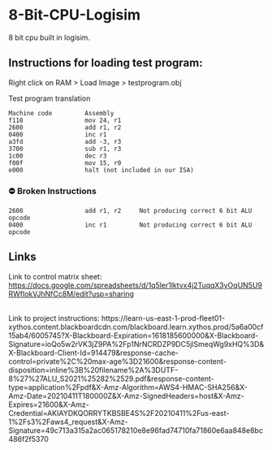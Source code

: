 # 8-Bit-CPU-Logisim
8 bit cpu built in logisim.

## Instructions for loading test program:
Right click on RAM > Load Image > testprogram.obj

Test program translation
```
Machine code         Assembly
f118                 mov 24, r1
2600                 add r1, r2
0400                 inc r1 
a3fd                 add -3, r3
3700                 sub r1, r3
1c00                 dec r3
f00f                 mov 15, r0
e000                 halt (not included in our ISA)
```

### ⛔️ Broken Instructions
```
2600                 add r1, r2     Not producing correct 6 bit ALU opcode
0400                 inc r1         Not producing correct 6 bit ALU opcode
```

## Links
Link to control matrix sheet: https://docs.google.com/spreadsheets/d/1q5ler1lktvx4j2TuqqX3yOqUN5U9RWflokVJhNfCc8M/edit?usp=sharing

<br>
Link to project instructions: https://learn-us-east-1-prod-fleet01-xythos.content.blackboardcdn.com/blackboard.learn.xythos.prod/5a6a00cf15ab4/6005745?X-Blackboard-Expiration=1618185600000&X-Blackboard-Signature=ioQo5w2rVK3jZ9PA%2Fp1NrNCRDZP9DC5jlSmeqWg9xHQ%3D&X-Blackboard-Client-Id=914479&response-cache-control=private%2C%20max-age%3D21600&response-content-disposition=inline%3B%20filename%2A%3DUTF-8%27%27ALU_S2021%25282%2529.pdf&response-content-type=application%2Fpdf&X-Amz-Algorithm=AWS4-HMAC-SHA256&X-Amz-Date=20210411T180000Z&X-Amz-SignedHeaders=host&X-Amz-Expires=21600&X-Amz-Credential=AKIAYDKQORRYTKBSBE4S%2F20210411%2Fus-east-1%2Fs3%2Faws4_request&X-Amz-Signature=49c713a315a2ac065178210e8e96fad74710fa71860e6aa848e8bc486f2f5370 
